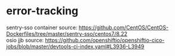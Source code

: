 # error-tracking

sentry-sso container source: https://github.com/CentOS/CentOS-Dockerfiles/tree/master/sentry-sso/centos7/8.22  
osio jjb source: https://github.com/openshiftio/openshiftio-cico-jobs/blob/master/devtools-ci-index.yaml#L3936-L3949  


